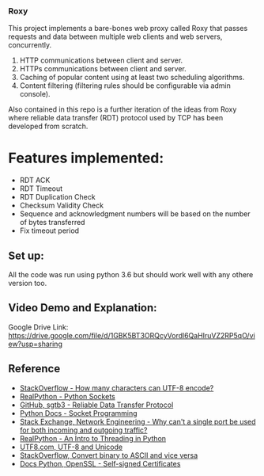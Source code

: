 ### Roxy


This project implements a bare-bones web proxy called Roxy that passes requests and data between
multiple web clients and web servers, concurrently.

1. HTTP communications between client and server.
2. HTTPs communications between client and server.
3. Caching of popular content using at least two scheduling algorithms.
4. Content filtering (filtering rules should be configurable via admin console).

Also contained in this repo is a further iteration of the ideas from Roxy where reliable data transfer (RDT) protocol used by TCP has been developed from scratch.

# Features implemented:
<ul>
<li>RDT ACK</li>
<li>RDT Timeout</li>
<li>RDT Duplication Check</li>
<li>Checksum Validity Check</li>
<li>Sequence and acknowledgment numbers will be based on the number of bytes transferred</li>
<li>Fix timeout period</li>
</ul>

## Set up:

All the code was run using python 3.6 but should work well with any othere version too. 


## Video Demo and Explanation:
Google Drive Link: https://drive.google.com/file/d/1GBK5BT3ORQcyVordl6QaHIruVZ2RP5qO/view?usp=sharing


## Reference

- [StackOverflow - How many characters can UTF-8 encode?](https://stackoverflow.com/questions/10229156/how-many-characters-can-utf-8-encode)
- [RealPython - Python Sockets](https://realpython.com/python-sockets/)
- [GitHub, sgtb3 - Reliable Data Transfer Protocol](https://github.com/sgtb3/Reliable-Data-Transfer-Protocol)
- [Python Docs - Socket Programming](https://docs.python.org/3/library/socket.html#socket.socket.settimeout)
- [Stack Exchange, Network Engineering - Why can't a single port be used for both incoming and outgoing traffic?](https://networkengineering.stackexchange.com/questions/33061/why-cant-a-single-port-be-used-for-both-incoming-and-outgoing-traffic)
- [RealPython - An Intro to Threading in Python](https://realpython.com/intro-to-python-threading/)
- [UTF8.com, UTF-8 and Unicode](https://www.utf8.com/#:~:text=It%20is%20an%20efficient%20encoding,character%20set%20on%20the%20Web.)
- [StackOverflow, Convert binary to ASCII and vice versa](https://stackoverflow.com/questions/7396849/convert-binary-to-ascii-and-vice-versa)
- [Docs Python, OpenSSL - Self-signed Certificates](https://docs.python.org/3.6/library/ssl.html#self-signed-certificates)
